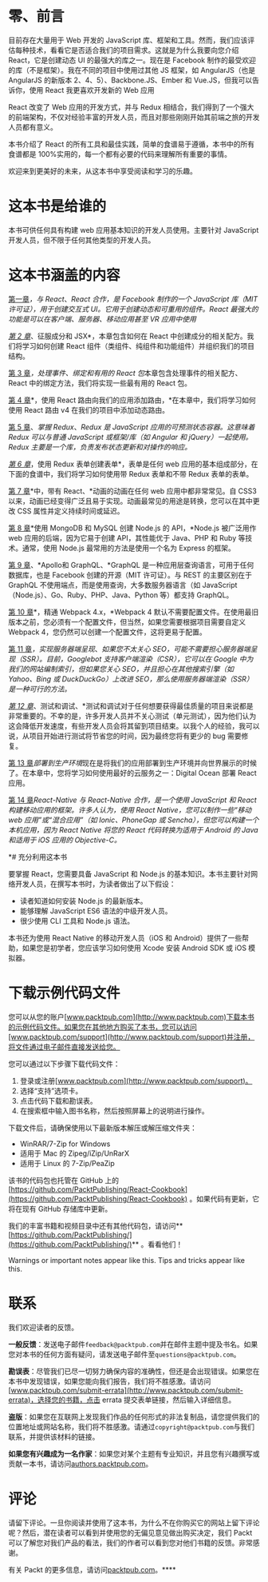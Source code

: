 # 零、前言

目前存在大量用于 Web 开发的 JavaScript 库、框架和工具。然而，我们应该评估每种技术，看看它是否适合我们的项目需求。这就是为什么我要向您介绍 React，它是创建动态 UI 的最强大的库之一。现在是 Facebook 制作的最受欢迎的库（不是框架）。我在不同的项目中使用过其他 JS 框架，如 AngularJS（也是 AngularJS 的新版本 2、4、5）、Backbone.JS、Ember 和 Vue.JS，但我可以告诉你，使用 React 我更喜欢开发新的 Web 应用

React 改变了 Web 应用的开发方式，并与 Redux 相结合，我们得到了一个强大的前端架构，不仅对经验丰富的开发人员，而且对那些刚刚开始其前端之旅的开发人员都有意义。

本书介绍了 React 的所有工具和最佳实践，简单的食谱易于遵循，本书中的所有食谱都是 100%实用的，每一个都有必要的代码来理解所有重要的事情。

欢迎来到更美好的未来，从这本书中享受阅读和学习的乐趣。

# 这本书是给谁的

本书可供任何具有构建 web 应用基本知识的开发人员使用。主要针对 JavaScript 开发人员，但不限于任何其他类型的开发人员。

# 这本书涵盖的内容

[第一章](01.html)*，与 React*、*React 合作，是 Facebook 制作的一个 JavaScript 库（MIT 许可证），用于创建交互式 UI。它用于创建动态和可重用的组件。React 最强大的功能是可以在客户端、服务器、移动应用甚至 VR 应用中使用*

 *[第 2 章](02.html)*、征服成分和 JSX*，本章包含如何在 React 中创建成分的相关配方。我们将学习如何创建 React 组件（类组件、纯组件和功能组件）并组织我们的项目结构。

[第 3 章](03.html)*，处理事件、绑定和有用的 React 包*本章包含处理事件的相关配方、React 中的绑定方法，我们将实现一些最有用的 React 包。

[第 4 章](04.html)*，使用 React 路由向我们的应用添加路由，*在本章中，我们将学习如何使用 React 路由 v4 在我们的项目中添加动态路由。

[第 5 章](05.html)、*掌握 Redux*、*Redux 是 JavaScript 应用的可预测状态容器。这意味着 Redux 可以与普通 JavaScript 或框架/库（如 Angular 和 jQuery）一起使用。Redux 主要是一个库，负责发布状态更新和对操作的响应。*

 *[第 6 章](06.html)*，使用 Redux 表单创建表单*，表单是任何 web 应用的基本组成部分，在下面的食谱中，我们将学习如何使用带 Redux 表单和不带 Redux 表单的表单。

[第 7 章](07.html)*中，带有 React、*动画的动画在任何 web 应用中都非常常见。自 CSS3 以来，动画已经变得广泛且易于实现。动画最常见的用途是转换，您可以在其中更改 CSS 属性并定义持续时间或延迟。

[第 8 章](08.html)*使用 MongoDB 和 MySQL 创建 Node.js 的 API，*Node.js 被广泛用作 web 应用的后端，因为它易于创建 API，其性能优于 Java、PHP 和 Ruby 等技术。通常，使用 Node.js 最常用的方法是使用一个名为 Express 的框架。

[第 9 章](09.html)、*Apollo和 GraphQL、*GraphQL 是一种应用层查询语言，可用于任何数据库，也是 Facebook 创建的开源（MIT 许可证）。与 REST 的主要区别在于 GraphQL 不使用端点，而是使用查询，大多数服务器语言（如 JavaScript（Node.js）、Go、Ruby、PHP、Java、Python 等）都支持 GraphQL。

[第 10 章](10.html)*，精通 Webpack 4.x，*Webpack 4 默认不需要配置文件。在使用最旧版本之前，您必须有一个配置文件，但当然，如果您需要根据项目需要自定义 Webpack 4，您仍然可以创建一个配置文件，这将更易于配置。

[第 11 章](11.html)*，实现服务器端呈现*、*如果您不太关心 SEO，可能不需要担心服务器端呈现（SSR）。目前，Googlebot 支持客户端渲染（CSR），它可以在 Google 中为我们的网站编制索引，但如果您关心 SEO，并且担心在其他搜索引擎（如 Yahoo、Bing 或 DuckDuckGo）上改进 SEO，那么使用服务器端渲染（SSR）是一种可行的方法。*

 *[第 12 章](12.html)*、测试和调试、*测试和调试对于任何想要获得最佳质量的项目来说都是非常重要的。不幸的是，许多开发人员并不关心测试（单元测试），因为他们认为这会降低开发速度，有些开发人员会将其留到项目结束。以我个人的经验，我可以说，从项目开始进行测试将节省您的时间，因为最终您将有更少的 bug 需要修复。

[第 13 章](13.html)*部署到生产环境*现在是将我们的应用部署到生产环境并向世界展示的时候了。在本章中，您将学习如何使用最好的云服务之一：Digital Ocean 部署 React 应用。

[第 14 章](14.html)*React-Native 与 React-Native 合作，是一个使用 JavaScript 和 React 构建移动应用的框架。许多人认为，使用 React Native，您可以制作一些“移动 web 应用”或“混合应用”（如 Ionic、PhoneGap 或 Sencha），但您可以构建一个本机应用，因为 React Native 将您的 React 代码转换为适用于 Android 的 Java 和适用于 iOS 应用的 Objective-C。*

 *# 充分利用这本书

要掌握 React，您需要具备 JavaScript 和 Node.js 的基本知识。本书主要针对网络开发人员，在撰写本书时，为读者做出了以下假设：

*   读者知道如何安装 Node.js 的最新版本。
*   能够理解 JavaScript ES6 语法的中级开发人员。
*   很少使用 CLI 工具和 Node.js 语法。

本书还为使用 React Native 的移动开发人员（iOS 和 Android）提供了一些帮助，如果您是初学者，您应该学习如何使用 Xcode 安装 Android SDK 或 iOS 模拟器。

# 下载示例代码文件

您可以从您的账户[www.packtpub.com](http://www.packtpub.com)下载本书的示例代码文件。如果您在其他地方购买了本书，您可以访问[www.packtpub.com/support](http://www.packtpub.com/support)并注册，将文件通过电子邮件直接发送给您。

您可以通过以下步骤下载代码文件：

1.  登录或注册[www.packtpub.com](http://www.packtpub.com/support)。
2.  选择“支持”选项卡。
3.  点击代码下载和勘误表。
4.  在搜索框中输入图书名称，然后按照屏幕上的说明进行操作。

下载文件后，请确保使用以下最新版本解压或解压缩文件夹：

*   WinRAR/7-Zip for Windows
*   适用于 Mac 的 Zipeg/iZip/UnRarX
*   适用于 Linux 的 7-Zip/PeaZip

该书的代码包也托管在 GitHub 上的[https://github.com/PacktPublishing/React-Cookbook](https://github.com/PacktPublishing/React-Cookbook) 。如果代码有更新，它将在现有 GitHub 存储库中更新。

我们的丰富书籍和视频目录中还有其他代码包，请访问**[https://github.com/PacktPublishing/](https://github.com/PacktPublishing/)** 。看看他们！

Warnings or important notes appear like this. Tips and tricks appear like this.

# 联系

我们欢迎读者的反馈。

**一般反馈**：发送电子邮件`feedback@packtpub.com`并在邮件主题中提及书名。如果您对本书的任何方面有疑问，请发送电子邮件至`questions@packtpub.com`。

**勘误表**：尽管我们已尽一切努力确保内容的准确性，但还是会出现错误。如果您在本书中发现错误，如果您能向我们报告，我们将不胜感激。请访问[www.packtpub.com/submit-errata](http://www.packtpub.com/submit-errata)，选择您的书籍，点击 errata 提交表单链接，然后输入详细信息。

**盗版**：如果您在互联网上发现我们作品的任何形式的非法复制品，请您提供我们的位置地址或网站名称，我们将不胜感激。请通过`copyright@packtpub.com`与我们联系，并提供该材料的链接。

**如果您有兴趣成为一名作家**：如果您对某个主题有专业知识，并且您有兴趣撰写或贡献一本书，请访问[authors.packtpub.com](http://authors.packtpub.com/)。

# 评论

请留下评论。一旦你阅读并使用了这本书，为什么不在你购买它的网站上留下评论呢？然后，潜在读者可以看到并使用您的无偏见意见做出购买决定，我们 Packt 可以了解您对我们产品的看法，我们的作者可以看到您对他们书籍的反馈。非常感谢。

有关 Packt 的更多信息，请访问[packtpub.com](https://www.packtpub.com/)。****